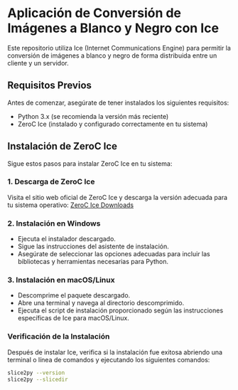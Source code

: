 # Aplicación de Conversión de Imágenes a Blanco y Negro con Ice

Este repositorio utiliza Ice (Internet Communications Engine) para permitir la conversión de imágenes a blanco y negro de forma distribuida entre un cliente y un servidor.

## Requisitos Previos

Antes de comenzar, asegúrate de tener instalados los siguientes requisitos:

- Python 3.x (se recomienda la versión más reciente)
- ZeroC Ice (instalado y configurado correctamente en tu sistema)

## Instalación de ZeroC Ice

Sigue estos pasos para instalar ZeroC Ice en tu sistema:

### 1. Descarga de ZeroC Ice

Visita el sitio web oficial de ZeroC Ice y descarga la versión adecuada para tu sistema operativo:
[ZeroC Ice Downloads](https://zeroc.com/products/ice)

### 2. Instalación en Windows

- Ejecuta el instalador descargado.
- Sigue las instrucciones del asistente de instalación.
- Asegúrate de seleccionar las opciones adecuadas para incluir las bibliotecas y herramientas necesarias para Python.

### 3. Instalación en macOS/Linux

- Descomprime el paquete descargado.
- Abre una terminal y navega al directorio descomprimido.
- Ejecuta el script de instalación proporcionado según las instrucciones específicas de Ice para macOS/Linux.

### Verificación de la Instalación

Después de instalar Ice, verifica si la instalación fue exitosa abriendo una terminal o línea de comandos y ejecutando los siguientes comandos:

```bash
slice2py --version
slice2py --slicedir
